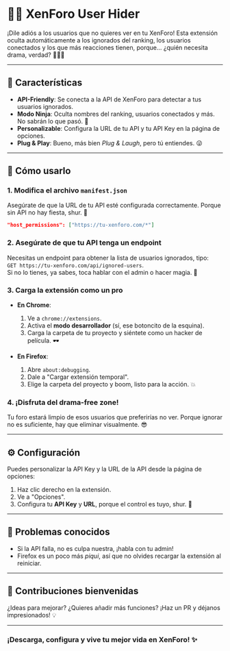 # 🕵️‍♂️ **XenForo User Hider**  
¡Dile adiós a los usuarios que no quieres ver en tu XenForo! Esta extensión oculta automáticamente a los ignorados del ranking, los usuarios conectados y los que más reacciones tienen, porque... ¿quién necesita drama, verdad? 🚫🧍‍♂️  

---

## 🎉 **Características**  
- **API-Friendly**: Se conecta a la API de XenForo para detectar a tus usuarios ignorados.  
- **Modo Ninja**: Oculta nombres del ranking, usuarios conectados y más. No sabrán lo que pasó. 🥷  
- **Personalizable**: Configura la URL de tu API y tu API Key en la página de opciones.  
- **Plug & Play**: Bueno, más bien *Plug & Laugh*, pero tú entiendes. 😜  

---

## 🚀 **Cómo usarlo**  

### **1. Modifica el archivo `manifest.json`**  
Asegúrate de que la URL de tu API esté configurada correctamente. Porque sin API no hay fiesta, shur. 🥳  
```json
"host_permissions": ["https://tu-xenforo.com/*"]
```

### **2. Asegúrate de que tu API tenga un endpoint**  
Necesitas un endpoint para obtener la lista de usuarios ignorados, tipo:  
`GET https://tu-xenforo.com/api/ignored-users`.  
Si no lo tienes, ya sabes, toca hablar con el admin o hacer magia. 🔮  

### **3. Carga la extensión como un pro**  

- **En Chrome**:  
  1. Ve a `chrome://extensions`.  
  2. Activa el **modo desarrollador** (sí, ese botoncito de la esquina).  
  3. Carga la carpeta de tu proyecto y siéntete como un hacker de película. 🕶️  

- **En Firefox**:  
  1. Abre `about:debugging`.  
  2. Dale a "Cargar extensión temporal".  
  3. Elige la carpeta del proyecto y boom, listo para la acción. 💥  

### **4. ¡Disfruta del drama-free zone!**  
Tu foro estará limpio de esos usuarios que preferirías no ver. Porque ignorar no es suficiente, hay que eliminar visualmente. 😎  

---

## ⚙️ **Configuración**  
Puedes personalizar la API Key y la URL de la API desde la página de opciones:  
1. Haz clic derecho en la extensión.  
2. Ve a "Opciones".  
3. Configura tu **API Key** y **URL**, porque el control es tuyo, shur. 👑  

---

## 🐞 **Problemas conocidos**  
- Si la API falla, no es culpa nuestra, ¡habla con tu admin!  
- Firefox es un poco más *piqui*, así que no olvides recargar la extensión al reiniciar.  

---

## 🥳 **Contribuciones bienvenidas**  
¿Ideas para mejorar? ¿Quieres añadir más funciones? ¡Haz un PR y déjanos impresionados! 💡  

---

### **¡Descarga, configura y vive tu mejor vida en XenForo!** ✨
